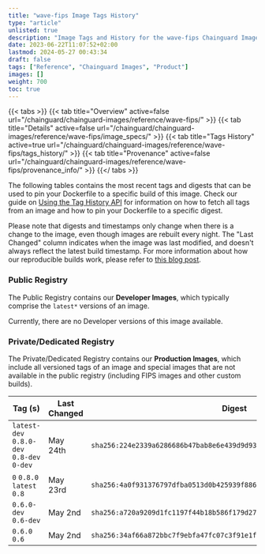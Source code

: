 ```yaml
---
title: "wave-fips Image Tags History"
type: "article"
unlisted: true
description: "Image Tags and History for the wave-fips Chainguard Image"
date: 2023-06-22T11:07:52+02:00
lastmod: 2024-05-27 00:43:34
draft: false
tags: ["Reference", "Chainguard Images", "Product"]
images: []
weight: 700
toc: true
---
```


{{< tabs >}}
{{< tab title="Overview" active=false url="/chainguard/chainguard-images/reference/wave-fips/" >}}
{{< tab title="Details" active=false url="/chainguard/chainguard-images/reference/wave-fips/image_specs/" >}}
{{< tab title="Tags History" active=true url="/chainguard/chainguard-images/reference/wave-fips/tags_history/" >}}
{{< tab title="Provenance" active=false url="/chainguard/chainguard-images/reference/wave-fips/provenance_info/" >}}
{{</ tabs >}}

The following tables contains the most recent tags and digests that can be used to pin your Dockerfile to a specific build of this image. Check our guide on [Using the Tag History API](/chainguard/chainguard-images/using-the-tag-history-api/) for information on how to fetch all tags from an image and how to pin your Dockerfile to a specific digest.

Please note that digests and timestamps only change when there is a change to the image, even though images are rebuilt every night. The "Last Changed" column indicates when the image was last modified, and doesn't always reflect the latest build timestamp. For more information about how our reproducible builds work, please refer to [this blog post](https://www.chainguard.dev/unchained/reproducing-chainguards-reproducible-image-builds).

### Public Registry
The Public Registry contains our **Developer Images**, which typically comprise the `latest*` versions of an image.

Currently, there are no Developer versions of this image available.

### Private/Dedicated Registry
The Private/Dedicated Registry contains our **Production Images**, which include all versioned tags of an image and special images that are not available in the public registry (including FIPS images and other custom builds).

| Tag (s)                                     | Last Changed | Digest                                                                    |
|---------------------------------------------|--------------|---------------------------------------------------------------------------|
|  `latest-dev` `0.8.0-dev` `0.8-dev` `0-dev` | May 24th     | `sha256:224e2339a6286686b47bab8e6e439d9d931fe872ad85fc8341d9b1c20b1c5a40` |
|  `0` `0.8.0` `latest` `0.8`                 | May 23rd     | `sha256:4a0f931376797dfba0513d0b425939f8866573cf8890476e981a1f1ea9d153d5` |
|  `0.6.0-dev` `0.6-dev`                      | May 2nd      | `sha256:a720a9209d1fc1197f44b18b586f179d27f03575faac86967b4f55f09c7fbd6e` |
|  `0.6.0` `0.6`                              | May 2nd      | `sha256:34af66a872bbc7f9ebfa47fc07c3f91e1fd26eaf55c8846765de006f6fda6314` |

